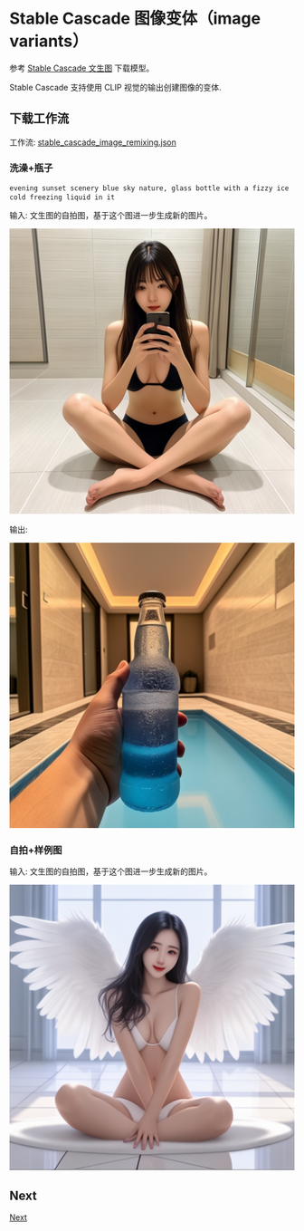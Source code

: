 # Stable Cascade 图像变体（image variants）

参考 [Stable Cascade 文生图](../03.SC-txt2img/readme.md) 下载模型。  

Stable Cascade 支持使用 CLIP 视觉的输出创建图像的变体.


## 下载工作流


工作流: [stable_cascade_image_remixing.json](./stable_cascade_image_remixing.json)  



### 洗澡+瓶子  


```
evening sunset scenery blue sky nature, glass bottle with a fizzy ice cold freezing liquid in it
```


输入: 文生图的自拍图，基于这个图进一步生成新的图片。  


![](../03.SC-txt2img/txt2img_two.png)


输出:  


![](./img_remixing_one.png)



### 自拍+样例图


输入: 文生图的自拍图，基于这个图进一步生成新的图片。



![](./img_remixing_two.png)



## Next 

[Next](../06.SC-img-remixing_multiple/readme.md)

